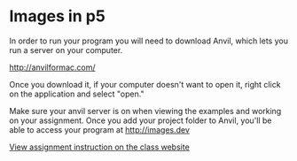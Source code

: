 Images in p5
============

In order to run your program you will need to download Anvil, which lets you run a server on your computer.

http://anvilformac.com/

Once you download it, if your computer doesn't want to open it, right click on the application and select "open."

Make sure your anvil server is on when viewing the examples and working on your assignment. Once you add your project folder to Anvil, you'll be able to access your program at http://images.dev


[View assignment instruction on the class website](http://creativecomputing-s16.github.io/2015/03/08/images.html)
